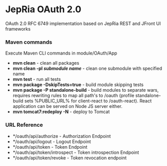 # JepRia OAuth 2.0
OAuth 2.0 RFC 6749 implementation based on JepRia REST and JFront UI frameworks
### Maven commands
Execute Maven CLI commands in module/OAuth/App
* __mvn clean__ - clean all packages
* __mvn clean -pl *submodule name*__ - clean one submodule with specified name
* __mvn test__ - run all tests 
* __mvn package -DskipTests=true__ - build module skipping tests
* __mvn package -P standalone-build__ - build modules to separate wars, requires rewriting rules to map all path's to /oauth 
(profile standalone-build sets %PUBLIC_URL% for client-react to /oauth-react). React application can be served on Node JS server either. 
* __mvn tomcat7:redeploy -N__ - deploy to Tomcat
### URL Reference
* */oauth/api/authorize - Authorization Endpoint
* */oauth/api/logout - Logout Endpoint
* */oauth/api/token - Token Endpoint
* */oauth/api/token/introspect - Token introspection Endpoint
* */oauth/api/token/revoke - Token revocation endpoint